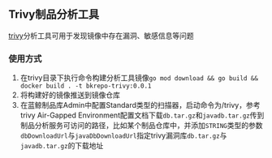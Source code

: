 ## Trivy制品分析工具

[trivy](https://github.com/aquasecurity/trivy)分析工具可用于发现镜像中存在漏洞、敏感信息等问题

### 使用方式

1. 在trivy目录下执行命令构建分析工具镜像`go mod download && go build && docker build . -t bkrepo-trivy:0.0.1`
2. 将构建好的镜像推送到镜像仓库
3. 在蓝鲸制品库Admin中配置Standard类型的扫描器，启动命令为/trivy，参考trivy Air-Gapped Environment配置文档下载`db.tar.gz`和`javadb.tar.gz`传到制品分析服务可访问的路径，比如某个制品仓库中，并添加`STRING`类型的参数`dbDownloadUrl`与`javaDbDownloadUrl`指定trivy漏洞库`db.tar.gz`与`javadb.tar.gz`的下载地址
